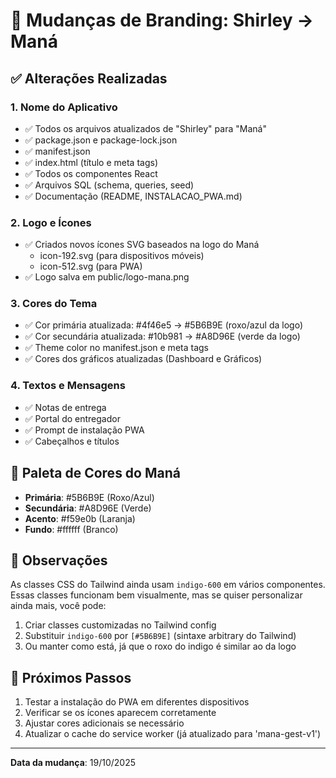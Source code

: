 # 🎨 Mudanças de Branding: Shirley → Maná

## ✅ Alterações Realizadas

### 1. Nome do Aplicativo
- ✅ Todos os arquivos atualizados de "Shirley" para "Maná"
- ✅ package.json e package-lock.json
- ✅ manifest.json
- ✅ index.html (título e meta tags)
- ✅ Todos os componentes React
- ✅ Arquivos SQL (schema, queries, seed)
- ✅ Documentação (README, INSTALACAO_PWA.md)

### 2. Logo e Ícones
- ✅ Criados novos ícones SVG baseados na logo do Maná
  - icon-192.svg (para dispositivos móveis)
  - icon-512.svg (para PWA)
- ✅ Logo salva em public/logo-mana.png

### 3. Cores do Tema
- ✅ Cor primária atualizada: #4f46e5 → #5B6B9E (roxo/azul da logo)
- ✅ Cor secundária atualizada: #10b981 → #A8D96E (verde da logo)
- ✅ Theme color no manifest.json e meta tags
- ✅ Cores dos gráficos atualizadas (Dashboard e Gráficos)

### 4. Textos e Mensagens
- ✅ Notas de entrega
- ✅ Portal do entregador
- ✅ Prompt de instalação PWA
- ✅ Cabeçalhos e títulos

## 🎨 Paleta de Cores do Maná

- **Primária**: #5B6B9E (Roxo/Azul)
- **Secundária**: #A8D96E (Verde)
- **Acento**: #f59e0b (Laranja)
- **Fundo**: #ffffff (Branco)

## 📝 Observações

As classes CSS do Tailwind ainda usam `indigo-600` em vários componentes. Essas classes funcionam bem visualmente, mas se quiser personalizar ainda mais, você pode:

1. Criar classes customizadas no Tailwind config
2. Substituir `indigo-600` por `[#5B6B9E]` (sintaxe arbitrary do Tailwind)
3. Ou manter como está, já que o roxo do indigo é similar ao da logo

## 🚀 Próximos Passos

1. Testar a instalação do PWA em diferentes dispositivos
2. Verificar se os ícones aparecem corretamente
3. Ajustar cores adicionais se necessário
4. Atualizar o cache do service worker (já atualizado para 'mana-gest-v1')

---

**Data da mudança**: 19/10/2025
